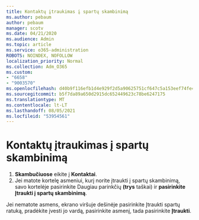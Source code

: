 ```yaml
---
title: Kontaktų įtraukimas į spartų skambinimą
ms.author: pebaum
author: pebaum
manager: scotv
ms.date: 04/21/2020
ms.audience: Admin
ms.topic: article
ms.service: o365-administration
ROBOTS: NOINDEX, NOFOLLOW
localization_priority: Normal
ms.collection: Adm_O365
ms.custom:
- "6658"
- "9003570"
ms.openlocfilehash: d40b9f116efb1d4e929f2d5a90625751cf647c5a153eef74fe49ae09f1202263
ms.sourcegitcommit: b5f7da89a650d2915dc652449623c78be6247175
ms.translationtype: MT
ms.contentlocale: lt-LT
ms.lasthandoff: 08/05/2021
ms.locfileid: "53954561"
---
```

# <a name="add-contacts-to-speed-dial"></a>Kontaktų įtraukimas į spartų skambinimą

1. **Skambučiuose** eikite į **Kontaktai**.
2. Jei matote kortelę asmeniui, kurį norite įtraukti į spartų skambinimą, savo kortelėje pasirinkite Daugiau parinkčių  **(trys**  taškai) ir  **pasirinkite Įtraukti į spartų skambinimą**.

Jei nematote asmens, ekrano  viršuje dešinėje pasirinkite Įtraukti spartų ratuką, pradėkite įvesti jo vardą, pasirinkite asmenį, tada pasirinkite **Įtraukti**.
